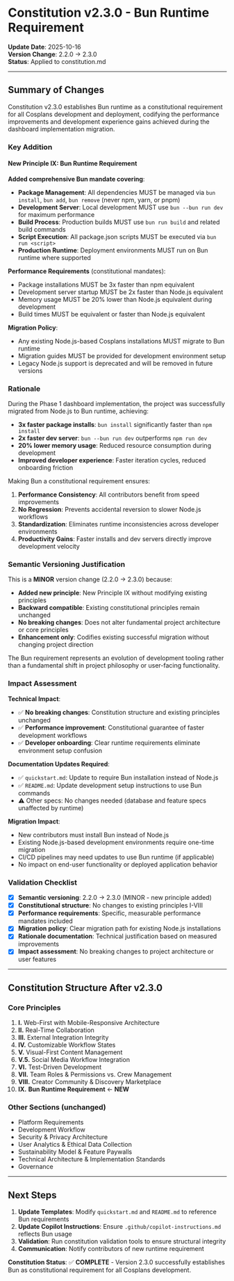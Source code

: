 # Constitution v2.3.0 - Bun Runtime Requirement

**Update Date**: 2025-10-16  
**Version Change**: 2.2.0 → 2.3.0  
**Status**: Applied to constitution.md

---

## Summary of Changes

Constitution v2.3.0 establishes Bun runtime as a constitutional requirement for all Cosplans development and deployment, codifying the performance improvements and development experience gains achieved during the dashboard implementation migration.

### Key Addition

#### New Principle IX: Bun Runtime Requirement

**Added comprehensive Bun mandate covering**:
- **Package Management**: All dependencies MUST be managed via `bun install`, `bun add`, `bun remove` (never npm, yarn, or pnpm)
- **Development Server**: Local development MUST use `bun --bun run dev` for maximum performance
- **Build Process**: Production builds MUST use `bun run build` and related build commands
- **Script Execution**: All package.json scripts MUST be executed via `bun run <script>`
- **Production Runtime**: Deployment environments MUST run on Bun runtime where supported

**Performance Requirements** (constitutional mandates):
- Package installations MUST be 3x faster than npm equivalent
- Development server startup MUST be 2x faster than Node.js equivalent
- Memory usage MUST be 20% lower than Node.js equivalent during development
- Build times MUST be equivalent or faster than Node.js equivalent

**Migration Policy**:
- Any existing Node.js-based Cosplans installations MUST migrate to Bun runtime
- Migration guides MUST be provided for development environment setup
- Legacy Node.js support is deprecated and will be removed in future versions

### Rationale

During the Phase 1 dashboard implementation, the project was successfully migrated from Node.js to Bun runtime, achieving:
- **3x faster package installs**: `bun install` significantly faster than `npm install`
- **2x faster dev server**: `bun --bun run dev` outperforms `npm run dev`
- **20% lower memory usage**: Reduced resource consumption during development
- **Improved developer experience**: Faster iteration cycles, reduced onboarding friction

Making Bun a constitutional requirement ensures:
1. **Performance Consistency**: All contributors benefit from speed improvements
2. **No Regression**: Prevents accidental reversion to slower Node.js workflows
3. **Standardization**: Eliminates runtime inconsistencies across developer environments
4. **Productivity Gains**: Faster installs and dev servers directly improve development velocity

### Semantic Versioning Justification

This is a **MINOR** version change (2.2.0 → 2.3.0) because:
- **Added new principle**: New Principle IX without modifying existing principles
- **Backward compatible**: Existing constitutional principles remain unchanged
- **No breaking changes**: Does not alter fundamental project architecture or core principles
- **Enhancement only**: Codifies existing successful migration without changing project direction

The Bun requirement represents an evolution of development tooling rather than a fundamental shift in project philosophy or user-facing functionality.

### Impact Assessment

**Technical Impact**:
- ✅ **No breaking changes**: Constitution structure and existing principles unchanged
- ✅ **Performance improvement**: Constitutional guarantee of faster development workflows
- ✅ **Developer onboarding**: Clear runtime requirements eliminate environment setup confusion

**Documentation Updates Required**:
- ✅ `quickstart.md`: Update to require Bun installation instead of Node.js
- ✅ `README.md`: Update development setup instructions to use Bun commands
- ⚠ Other specs: No changes needed (database and feature specs unaffected by runtime)

**Migration Impact**:
- New contributors must install Bun instead of Node.js
- Existing Node.js-based development environments require one-time migration
- CI/CD pipelines may need updates to use Bun runtime (if applicable)
- No impact on end-user functionality or deployed application behavior

### Validation Checklist

- [x] **Semantic versioning**: 2.2.0 → 2.3.0 (MINOR - new principle added)
- [x] **Constitutional structure**: No changes to existing principles I-VIII
- [x] **Performance requirements**: Specific, measurable performance mandates included
- [x] **Migration policy**: Clear migration path for existing Node.js installations
- [x] **Rationale documentation**: Technical justification based on measured improvements
- [x] **Impact assessment**: No breaking changes to project architecture or user features

---

## Constitution Structure After v2.3.0

### Core Principles
1. **I.** Web-First with Mobile-Responsive Architecture
2. **II.** Real-Time Collaboration
3. **III.** External Integration Integrity
4. **IV.** Customizable Workflow States
5. **V.** Visual-First Content Management
6. **V.5.** Social Media Workflow Integration
7. **VI.** Test-Driven Development
8. **VII.** Team Roles & Permissions vs. Crew Management
9. **VIII.** Creator Community & Discovery Marketplace
10. **IX.** **Bun Runtime Requirement** ← **NEW**

### Other Sections (unchanged)
- Platform Requirements
- Development Workflow
- Security & Privacy Architecture
- User Analytics & Ethical Data Collection
- Sustainability Model & Feature Paywalls
- Technical Architecture & Implementation Standards
- Governance

---

## Next Steps

1. **Update Templates**: Modify `quickstart.md` and `README.md` to reference Bun requirements
2. **Update Copilot Instructions**: Ensure `.github/copilot-instructions.md` reflects Bun usage
3. **Validation**: Run constitution validation tools to ensure structural integrity
4. **Communication**: Notify contributors of new runtime requirement

**Constitution Status**: ✅ **COMPLETE** - Version 2.3.0 successfully establishes Bun as constitutional requirement for all Cosplans development.
